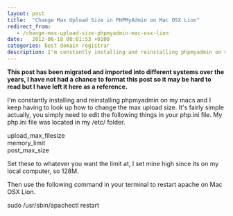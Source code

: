 ```yaml
---
layout: post
title:  "Change Max Upload Size in PHPMyAdmin on Mac OSX Lion"
redirect_from:
   - /change-max-upload-size-phpmyadmin-mac-osx-lion
date:   2012-06-18 00:01:53 +0100
categories: best domain registrar
description: I'm constantly installing and reinstalling phpmyadmin on my macs and I keep having to look up how to change the max upload size. It's fairly simple actually, you simply need to edit the following thin...
---
```


**This post has been migrated and imported into different systems over the years, I have not had a chance to format this post so it may be hard to read but I have left it here as a reference.**

I'm constantly installing and reinstalling phpmyadmin on my macs and I keep having to look up how to change the max upload size. It's fairly simple actually, you simply need to edit the following things in your php.ini file. My php.ini file was located in my /etc/ folder.  
  
 upload\_max\_filesize  
 memory\_limit  
 post\_max\_size  
  
 Set these to whatever you want the limit at, I set mine high since its on my local computer, so 128M.  
  
 Then use the following command in your terminal to restart apache on Mac OSX Lion.  
  
 sudo /usr/sbin/apachectl restart